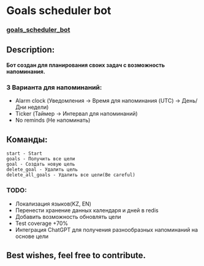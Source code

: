 # Goals scheduler bot

### [goals_scheduler_bot](https://t.me/goals_scheduler_bot)

## Description:

#### Бот создан для планирования своих задач с возможность напоминания. 

### 3 Варианта для напоминаний: 
* Alarm clock (Уведомления -> Время для напоминания (UTC) -> День/Дни недели) 
* Ticker (Таймер -> Интервал для напоминаний)
* No reminds (Не напоминать)

## Команды:
    start - Start
    goals - Получить все цели
    goal - Создать новую цель
    delete_goal - Удалить цель
    delete_all_goals - Удалить все цели(Be careful)

### TODO:
* Локализация языков(KZ, EN)
* Перенести хранение данных календаря и дней в redis
* Добавить возможность обновлять цели
* Test coverage +70%
* Интеграция ChatGPT для получения разнообразных напоминаний на основе цели



## Best wishes, feel free to contribute.